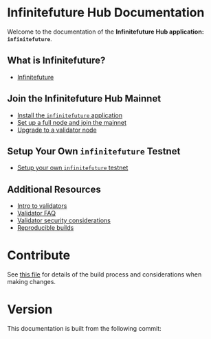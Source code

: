 # Infinitefuture Hub Documentation

Welcome to the documentation of the **Infinitefuture Hub application: `infinitefuture`**.

## What is Infinitefuture?

- [Infinitefuture](./what-is-infinitefuture.md)

## Join the Infinitefuture Hub Mainnet

- [Install the `infinitefuture` application](./installation.md)
- [Set up a full node and join the mainnet](./join-mainnet.md)
- [Upgrade to a validator node](./validators/validator-setup.md)

## Setup Your Own `infinitefuture` Testnet

- [Setup your own `infinitefuture` testnet](./deploy-testnet.md)
## Additional Resources

- [Intro to validators](./validators/overview.md)
- [Validator FAQ](./validators/validator-faq.md)
- [Validator security considerations](./validators/security.md)
- [Reproducible builds](./reproducible-builds.md)

# Contribute

See [this file](https://github.com/infinitefuturechain/infinitefuture/blob/master/docs/DOCS_README.md) for details of the build process and
considerations when making changes.

# Version

 This documentation is built from the following commit:
